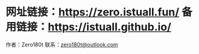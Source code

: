 网址链接：https://zero.istuall.fun/
备用链接：https://istuall.github.io/
========================
作者：Zero180t
联系：zero180t@outlook.com

